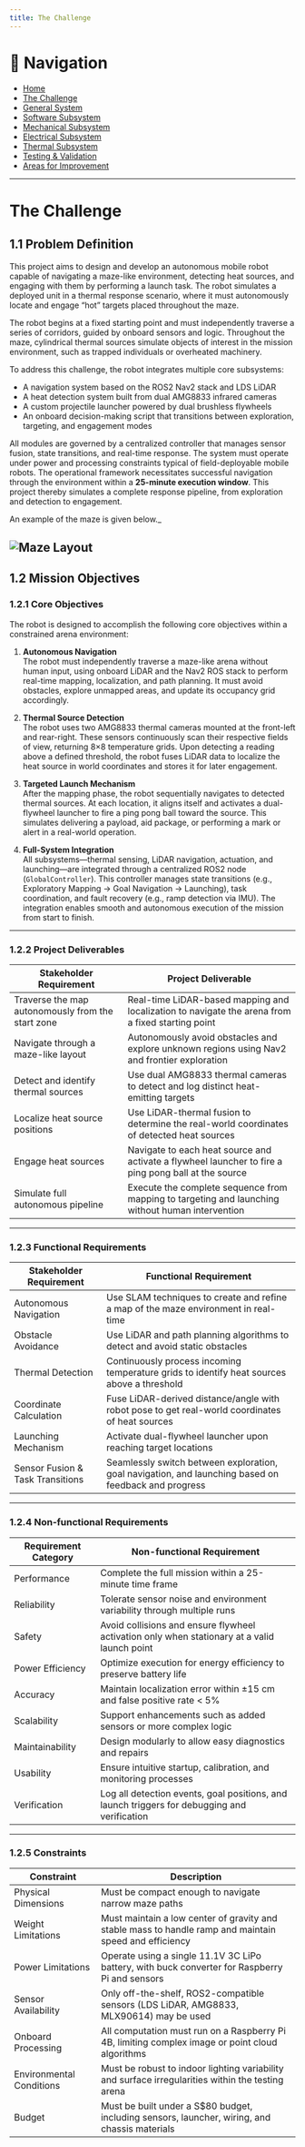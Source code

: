 ```yaml
---
title: The Challenge
---
```


# 🔗 Navigation

- [Home](index.md)
- [The Challenge](challenge.md)
- [General System](general-system.md)
- [Software Subsystem](software.md)
- [Mechanical Subsystem](mechanical.md)
- [Electrical Subsystem](electrical.md)
- [Thermal Subsystem](thermal.md)
- [Testing & Validation](testing.md)
- [Areas for Improvement](improvements.md)

---

# The Challenge


## 1.1 Problem Definition

This project aims to design and develop an autonomous mobile robot capable of navigating a maze-like environment, detecting heat sources, and engaging with them by performing a launch task. The robot simulates a deployed unit in a thermal response scenario, where it must autonomously locate and engage “hot” targets placed throughout the maze.

The robot begins at a fixed starting point and must independently traverse a series of corridors, guided by onboard sensors and logic. Throughout the maze, cylindrical thermal sources simulate objects of interest in the mission environment, such as trapped individuals or overheated machinery.

To address this challenge, the robot integrates multiple core subsystems:

- A navigation system based on the ROS2 Nav2 stack and LDS LiDAR  
- A heat detection system built from dual AMG8833 infrared cameras  
- A custom projectile launcher powered by dual brushless flywheels  
- An onboard decision-making script that transitions between exploration, targeting, and engagement modes  

All modules are governed by a centralized controller that manages sensor fusion, state transitions, and real-time response. The system must operate under power and processing constraints typical of field-deployable mobile robots. The operational framework necessitates successful navigation through the environment within a **25-minute execution window**. This project thereby simulates a complete response pipeline, from exploration and detection to engagement.

An example of the maze is given below._

![Maze Layout](assets/images/maze_picture.png)
---

## 1.2 Mission Objectives

### 1.2.1 Core Objectives

The robot is designed to accomplish the following core objectives within a constrained arena environment:

1. **Autonomous Navigation**  
   The robot must independently traverse a maze-like arena without human input, using onboard LiDAR and the Nav2 ROS stack to perform real-time mapping, localization, and path planning. It must avoid obstacles, explore unmapped areas, and update its occupancy grid accordingly.

2. **Thermal Source Detection**  
   The robot uses two AMG8833 thermal cameras mounted at the front-left and rear-right. These sensors continuously scan their respective fields of view, returning 8×8 temperature grids. Upon detecting a reading above a defined threshold, the robot fuses LiDAR data to localize the heat source in world coordinates and stores it for later engagement.

3. **Targeted Launch Mechanism**  
   After the mapping phase, the robot sequentially navigates to detected thermal sources. At each location, it aligns itself and activates a dual-flywheel launcher to fire a ping pong ball toward the source. This simulates delivering a payload, aid package, or performing a mark or alert in a real-world operation.

4. **Full-System Integration**  
   All subsystems—thermal sensing, LiDAR navigation, actuation, and launching—are integrated through a centralized ROS2 node (`GlobalController`). This controller manages state transitions (e.g., Exploratory Mapping → Goal Navigation → Launching), task coordination, and fault recovery (e.g., ramp detection via IMU). The integration enables smooth and autonomous execution of the mission from start to finish.

---

### 1.2.2 Project Deliverables

| Stakeholder Requirement                              | Project Deliverable                                                                                   |
|------------------------------------------------------|--------------------------------------------------------------------------------------------------------|
| Traverse the map autonomously from the start zone    | Real-time LiDAR-based mapping and localization to navigate the arena from a fixed starting point       |
| Navigate through a maze-like layout                  | Autonomously avoid obstacles and explore unknown regions using Nav2 and frontier exploration           |
| Detect and identify thermal sources                  | Use dual AMG8833 thermal cameras to detect and log distinct heat-emitting targets                      |
| Localize heat source positions                       | Use LiDAR-thermal fusion to determine the real-world coordinates of detected heat sources              |
| Engage heat sources                                  | Navigate to each heat source and activate a flywheel launcher to fire a ping pong ball at the source   |
| Simulate full autonomous pipeline                    | Execute the complete sequence from mapping to targeting and launching without human intervention       |

---

### 1.2.3 Functional Requirements

| Stakeholder Requirement       | Functional Requirement                                                                                   |
|------------------------------|-----------------------------------------------------------------------------------------------------------|
| Autonomous Navigation         | Use SLAM techniques to create and refine a map of the maze environment in real-time                      |
| Obstacle Avoidance           | Use LiDAR and path planning algorithms to detect and avoid static obstacles                              |
| Thermal Detection             | Continuously process incoming temperature grids to identify heat sources above a threshold               |
| Coordinate Calculation        | Fuse LiDAR-derived distance/angle with robot pose to get real-world coordinates of heat sources          |
| Launching Mechanism           | Activate dual-flywheel launcher upon reaching target locations                                           |
| Sensor Fusion & Task Transitions | Seamlessly switch between exploration, goal navigation, and launching based on feedback and progress   |

---

### 1.2.4 Non-functional Requirements

| Requirement Category | Non-functional Requirement                                                                                       |
|----------------------|------------------------------------------------------------------------------------------------------------------|
| Performance          | Complete the full mission within a 25-minute time frame                                                          |
| Reliability          | Tolerate sensor noise and environment variability through multiple runs                                          |
| Safety               | Avoid collisions and ensure flywheel activation only when stationary at a valid launch point                     |
| Power Efficiency     | Optimize execution for energy efficiency to preserve battery life                                                |
| Accuracy             | Maintain localization error within ±15 cm and false positive rate < 5%                                           |
| Scalability          | Support enhancements such as added sensors or more complex logic                                                 |
| Maintainability      | Design modularly to allow easy diagnostics and repairs                                                           |
| Usability            | Ensure intuitive startup, calibration, and monitoring processes                                                  |
| Verification         | Log all detection events, goal positions, and launch triggers for debugging and verification                     |

---

### 1.2.5 Constraints

| Constraint           | Description                                                                                                     |
|----------------------|------------------------------------------------------------------------------------------------------------------|
| Physical Dimensions  | Must be compact enough to navigate narrow maze paths                                                            |
| Weight Limitations   | Must maintain a low center of gravity and stable mass to handle ramp and maintain speed and efficiency         |
| Power Limitations    | Operate using a single 11.1V 3C LiPo battery, with buck converter for Raspberry Pi and sensors                  |
| Sensor Availability  | Only off-the-shelf, ROS2-compatible sensors (LDS LiDAR, AMG8833, MLX90614) may be used                          |
| Onboard Processing   | All computation must run on a Raspberry Pi 4B, limiting complex image or point cloud algorithms                 |
| Environmental Conditions | Must be robust to indoor lighting variability and surface irregularities within the testing arena          |
| Budget               | Must be built under a S$80 budget, including sensors, launcher, wiring, and chassis materials                  |
